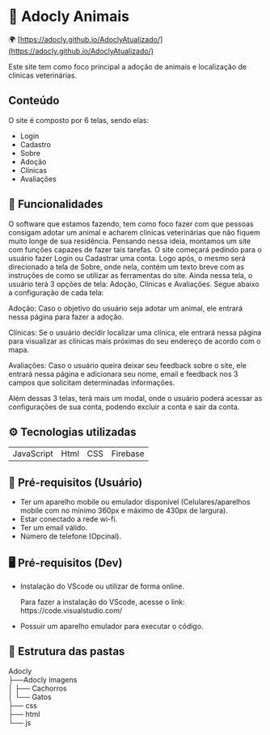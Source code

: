 ﻿# 🐶 Adocly Animais
  🌍 [https://adocly.github.io/AdoclyAtualizado/](https://adocly.github.io/AdoclyAtualizado/)

<p>Este site tem como foco principal a adoção de animais e localização de clínicas veterinárias.</p>

<h2>Conteúdo</h2>

<p>O site é composto por 6 telas, sendo elas:</p>

<ul>
  <li>Login</li>
  <li>Cadastro</li>
  <li>Sobre</li>
  <li>Adoção</li>
  <li>Clínicas</li>
  <li>Avaliações</li>
</ul>

<h2> 🚀 Funcionalidades</h2>

<p>O software que estamos fazendo, tem como foco fazer com que pessoas consigam adotar um animal e acharem clínicas veterinárias que não fiquem muito longe de sua residência. Pensando nessa ideia, montamos um site com funções capazes de fazer tais tarefas. O site começará pedindo para o usuário fazer Login ou Cadastrar uma conta. Logo após, o mesmo será direcionado a tela de Sobre, onde nela, contém um texto breve com as instruções de como se utilizar as ferramentas do site. Ainda nessa tela, o usuário terá 3 opções de tela: Adoção, Clínicas e Avaliações. Segue abaixo a configuração de cada tela:<br> 

Adoção: Caso o objetivo do usuário seja adotar um animal, ele entrará nessa página para fazer a adoção.<br> 

Clínicas: Se o usuário decidir localizar uma clínica, ele entrará nessa página para visualizar as clínicas mais próximas do seu endereço de acordo com o mapa.<br>  

Avaliações: Caso o usuário queira deixar seu feedback sobre o site, ele entrará nessa página e adicionara seu nome, email e feedback nos 3 campos que solicitam determinadas informações.<br> 

Além dessas 3 telas, terá mais um modal, onde o usuário poderá acessar as configurações de sua conta, podendo excluir a conta e sair da conta.</p>



<h2>⚙️ Tecnologias utilizadas</h2>
<table>
  <tr>
    <td>JavaScript</td>
    <td>Html</td>
    <td>CSS</td>
    <td>Firebase</td>
  </tr>
</table>

<h2> 📱 Pré-requisitos (Usuário)</h2>

<ul>
  <li>Ter um aparelho mobile ou emulador disponível (Celulares/aparelhos mobile com no mínimo 360px e máximo de 430px de largura).</li>
  <li>Estar conectado a rede wi-fi.</li>
  <li>Ter um email válido.</li>
  <li>Número de telefone (Opcinal).</li>
</ul>


<h2> 🖥️ Pré-requisitos (Dev)</h2>

<ul>
  <li>Instalação do VScode ou utilizar de forma online.</li>
  <p>Para fazer a instalação do VScode, acesse o link: https://code.visualstudio.com/</p>
  <li>Possuir um aparelho emulador para executar o código.</li>
</ul>

<h2> 📂 Estrutura das pastas</h2>

Adocly <br>
├──Adocly imagens<br>
│   ├── Cachorros<br>
│   └── Gatos<br>
├──  css <br>
├── html <br>
└── js









